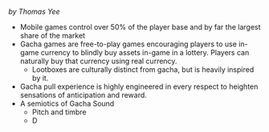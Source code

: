 *by Thomas Yee*

- Mobile games control over 50% of the player base and by far the largest share of the market
- Gacha games are free-to-play games encouraging players to use in-game currency to blindly buy assets in-game in a lottery. Players can naturally buy that currency using real currency.
	- Lootboxes are culturally distinct from gacha, but is heavily inspired by it.
- Gacha pull experience is highly engineered in every respect to heighten sensations of anticipation and reward.
- A semiotics of Gacha Sound
	- Pitch and timbre
	- D